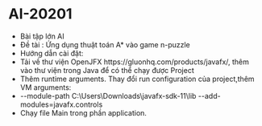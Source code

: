 # AI-20201
<ul>
  <li>Bài tập lớn AI</li>
  <li>Đề tài : Ứng dụng thuật toán A* vào game n-puzzle</li>
<li>Hướng dẫn cài đặt:</li>
<li>Tải về thư viện OpenJFX https://gluonhq.com/products/javafx/, thêm vào thư viện trong Java để có thể chạy được Project</li>
<li>Thêm runtime arguments. Thay đổi run configuration của project,thêm VM arguments:</li>
<li>--module-path C:\Users<user>\Downloads\javafx-sdk-11\lib --add-modules=javafx.controls</li>
<li>Chạy file Main trong phần application.</li>
</ul>

